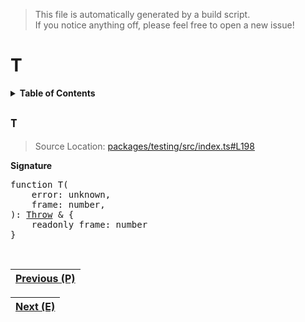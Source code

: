 > This file is automatically generated by a build script.<br>If you notice anything off, please feel free to open a new issue!

# T

<details><summary><b>Table of Contents</b></summary>

1. [<code>T</code>](#T)</details>

## <a name="T"></a><code>T</code>

> Source Location: [packages\/testing\/src\/index.ts#L198](..\/..\/packages\/testing\/src\/index.ts#L198)

<b>Signature</b>

<pre>function T(<br>    error: unknown,<br>    frame: number,<br>): <a href="../02-api-event/02-Throw.md#Throw-Interface">Throw</a> & {<br>    readonly frame: number<br>}</pre><br>

| [Previous \(P\)](07-P.md#readme) |
| --- |

<div align="right">

| [Next \(E\)](09-E.md#readme) |
| --- |
</div>
